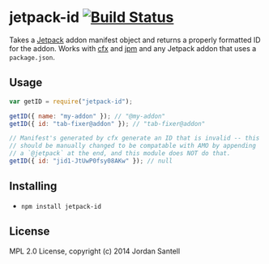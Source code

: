 jetpack-id [![Build Status](https://travis-ci.org/jsantell/jetpack-id.png)](https://travis-ci.org/jsantell/jetpack-id)
======

Takes a [Jetpack](https://wiki.mozilla.org/Jetpack) addon manifest object and returns a properly formatted ID for the addon. Works with [cfx](https://developer.mozilla.org/en-US/Add-ons/SDK/Tools/cfx) and [jpm](http://github.com/mozilla/jpm) and any Jetpack addon that uses a `package.json`.

## Usage

```javascript
var getID = require("jetpack-id");

getID({ name: "my-addon" }); // "@my-addon"
getID({ id: "tab-fixer@addon" }); // "tab-fixer@addon"

// Manifest's generated by cfx generate an ID that is invalid -- this
// should be manually changed to be compatable with AMO by appending
// a `@jetpack` at the end, and this module does NOT do that.
getID({ id: "jid1-JtUwP0fsy08AKw" }); // null
```

## Installing

* `npm install jetpack-id`

## License

MPL 2.0 License, copyright (c) 2014 Jordan Santell
